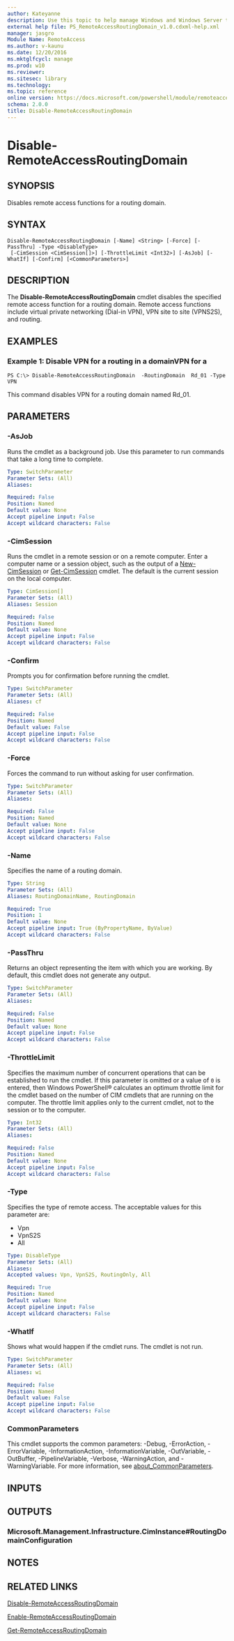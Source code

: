 ```yaml
---
author: Kateyanne
description: Use this topic to help manage Windows and Windows Server technologies with Windows PowerShell.
external help file: PS_RemoteAccessRoutingDomain_v1.0.cdxml-help.xml
manager: jasgro
Module Name: RemoteAccess
ms.author: v-kaunu
ms.date: 12/20/2016
ms.mktglfcycl: manage
ms.prod: w10
ms.reviewer: 
ms.sitesec: library
ms.technology: 
ms.topic: reference
online version: https://docs.microsoft.com/powershell/module/remoteaccess/disable-remoteaccessroutingdomain?view=windowsserver2019-ps&wt.mc_id=ps-gethelp
schema: 2.0.0
title: Disable-RemoteAccessRoutingDomain
---
```


# Disable-RemoteAccessRoutingDomain

## SYNOPSIS
Disables remote access functions for a routing domain.

## SYNTAX

```
Disable-RemoteAccessRoutingDomain [-Name] <String> [-Force] [-PassThru] -Type <DisableType>
 [-CimSession <CimSession[]>] [-ThrottleLimit <Int32>] [-AsJob] [-WhatIf] [-Confirm] [<CommonParameters>]
```

## DESCRIPTION
The **Disable-RemoteAccessRoutingDomain** cmdlet disables the specified remote access function for a routing domain.
Remote access functions include virtual private networking (Dial-in VPN), VPN site to site (VPNS2S), and routing.

## EXAMPLES

### Example 1: Disable VPN for a routing in a domainVPN for a
```
PS C:\> Disable-RemoteAccessRoutingDomain  -RoutingDomain  Rd_01 -Type VPN
```

This command disables VPN for a routing domain named Rd_01.

## PARAMETERS

### -AsJob
Runs the cmdlet as a background job. Use this parameter to run commands that take a long time to complete.

```yaml
Type: SwitchParameter
Parameter Sets: (All)
Aliases: 

Required: False
Position: Named
Default value: None
Accept pipeline input: False
Accept wildcard characters: False
```

### -CimSession
Runs the cmdlet in a remote session or on a remote computer.
Enter a computer name or a session object, such as the output of a [New-CimSession](https://go.microsoft.com/fwlink/p/?LinkId=227967) or [Get-CimSession](https://go.microsoft.com/fwlink/p/?LinkId=227966) cmdlet.
The default is the current session on the local computer.

```yaml
Type: CimSession[]
Parameter Sets: (All)
Aliases: Session

Required: False
Position: Named
Default value: None
Accept pipeline input: False
Accept wildcard characters: False
```

### -Confirm
Prompts you for confirmation before running the cmdlet.

```yaml
Type: SwitchParameter
Parameter Sets: (All)
Aliases: cf

Required: False
Position: Named
Default value: False
Accept pipeline input: False
Accept wildcard characters: False
```

### -Force
Forces the command to run without asking for user confirmation.

```yaml
Type: SwitchParameter
Parameter Sets: (All)
Aliases: 

Required: False
Position: Named
Default value: None
Accept pipeline input: False
Accept wildcard characters: False
```

### -Name
Specifies the name of a routing domain.

```yaml
Type: String
Parameter Sets: (All)
Aliases: RoutingDomainName, RoutingDomain

Required: True
Position: 1
Default value: None
Accept pipeline input: True (ByPropertyName, ByValue)
Accept wildcard characters: False
```

### -PassThru
Returns an object representing the item with which you are working.
By default, this cmdlet does not generate any output.

```yaml
Type: SwitchParameter
Parameter Sets: (All)
Aliases: 

Required: False
Position: Named
Default value: None
Accept pipeline input: False
Accept wildcard characters: False
```

### -ThrottleLimit
Specifies the maximum number of concurrent operations that can be established to run the cmdlet.
If this parameter is omitted or a value of `0` is entered, then Windows PowerShell® calculates an optimum throttle limit for the cmdlet based on the number of CIM cmdlets that are running on the computer.
The throttle limit applies only to the current cmdlet, not to the session or to the computer.

```yaml
Type: Int32
Parameter Sets: (All)
Aliases: 

Required: False
Position: Named
Default value: None
Accept pipeline input: False
Accept wildcard characters: False
```

### -Type
Specifies the type of remote access.
The acceptable values for this parameter are:

- Vpn
- VpnS2S
- All

```yaml
Type: DisableType
Parameter Sets: (All)
Aliases: 
Accepted values: Vpn, VpnS2S, RoutingOnly, All

Required: True
Position: Named
Default value: None
Accept pipeline input: False
Accept wildcard characters: False
```

### -WhatIf
Shows what would happen if the cmdlet runs.
The cmdlet is not run.

```yaml
Type: SwitchParameter
Parameter Sets: (All)
Aliases: wi

Required: False
Position: Named
Default value: False
Accept pipeline input: False
Accept wildcard characters: False
```

### CommonParameters
This cmdlet supports the common parameters: -Debug, -ErrorAction, -ErrorVariable, -InformationAction, -InformationVariable, -OutVariable, -OutBuffer, -PipelineVariable, -Verbose, -WarningAction, and -WarningVariable. For more information, see [about_CommonParameters](https://go.microsoft.com/fwlink/?LinkID=113216).

## INPUTS

## OUTPUTS

### Microsoft.Management.Infrastructure.CimInstance#RoutingDomainConfiguration

## NOTES

## RELATED LINKS

[Disable-RemoteAccessRoutingDomain](./Disable-RemoteAccessRoutingDomain.md)

[Enable-RemoteAccessRoutingDomain](./Enable-RemoteAccessRoutingDomain.md)

[Get-RemoteAccessRoutingDomain](./Get-RemoteAccessRoutingDomain.md)

